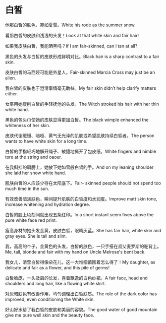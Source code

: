 # 白皙

<p><span class="chinese">他那白皙的肤色，宛如夏雪。</span><span class="english">White his rode as the summer snow.</span></p>

<p><span class="chinese">看那白皙的皮肤和浅浅的头发！</span><span class="english">Look at that white skin and fair hair!</span></p>

<p><span class="chinese">如果我皮肤白皙，我能晒黑吗？</span><span class="english">If I am fair-skinned, can I tan at all?</span></p>

<p><span class="chinese">黑色的头发与白皙的皮肤形成鲜明对比。</span><span class="english">Black hair is a sharp contrast to a fair skin.</span></p>

<p><span class="chinese">皮肤白皙的马西娅可能是外星人。</span><span class="english">Fair-skinned Marcia Cross may just be an alien.</span></p>

<p><span class="chinese">我白皙的皮肤也于澄清事情毫无助益。</span><span class="english">My fair skin didn’t help clarify matters either.</span></p>

<p><span class="chinese">女巫用她瘦削白皙的手轻抚他的头发。</span><span class="english">The Witch stroked his hair with her thin white hand.</span></p>

<p><span class="chinese">黑色的包头巾使她的皮肤显得更加白皙。</span><span class="english">The black wimple enhanced the whiteness of her skin.</span></p>

<p><span class="chinese">皮肤代谢缓慢、暗哑、黄气无光泽的肌肤或希望肌肤持续白皙者。</span><span class="english">The person wants to have white skin for a long time.</span></p>

<p><span class="chinese">白皙的手指轻巧地解开绳子、敏捷地撕开了包皮纸。</span><span class="english">White fingers and nimble tore at the string and oaoer.</span></p>

<p><span class="chinese">在我斜挂的肩膀上，她放下她如雪般白皙的手。</span><span class="english">And on my leaning shoulder she laid her snow white hand.</span></p>

<p><span class="chinese">肌肤白皙的人应该少待在太阳底下。</span><span class="english">Fair- skinned people should not spend too much time in the sun.</span></p>

<p><span class="chinese">有效改善暗淡肤色，瞬间提升肌肤的白皙度和水润度。</span><span class="english">Improve matt skin tone, increase whitening and hydration degree.</span></p>

<p><span class="chinese">白皙的脸上顷刻间就出现五条红印。</span><span class="english">In a short instant seem fives above the pure white face red print.</span></p>

<p><span class="chinese">瘦高身材的她头发金黄，皮肤白皙，眼睛灰蓝。</span><span class="english">She has fair hair, white skin and gray eyes. She is tall and slim.</span></p>

<p><span class="chinese">我，高高的个子，金黄色的头发，白皙的肤色，一只手搭在叔父麦罗斯的驼背上。</span><span class="english">Me, tall, blonde and fair with my hand on Uncle Melrose's bent back.</span></p>

<p><span class="chinese">我女儿，清莹白皙得像朵花儿，这一大堆细菌围着怎么得了！</span><span class="english">My daughter, as delicate and fair as a flower, and this pile of germs!</span></p>

<p><span class="chinese">白皙脸庞，一头及肩的长发，喜着飘逸的白色纱裙。</span><span class="english">A fair face, head and shoulders and long hair, like a flowing white skirt.</span></p>

<p><span class="chinese">对灰暗肤色有改善作用，均匀调理出白皙肤质。</span><span class="english">The role of the dark color has improved, even conditioning the White skin.</span></p>

<p><span class="chinese">好山好水给了我白皙的皮肤和美丽的容貌。</span><span class="english">The good water of good mountain give me pure well skin and the beauty face.</span></p>

